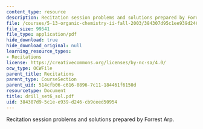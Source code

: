 ```yaml
---
content_type: resource
description: Recitation session problems and solutions prepared by Forrest Arp.
file: /courses/5-13-organic-chemistry-ii-fall-2003/384307d95c1ee939d246cb9ceed50954_drill_set6_sol.pdf
file_size: 99541
file_type: application/pdf
hide_download: true
hide_download_original: null
learning_resource_types:
- Recitations
license: https://creativecommons.org/licenses/by-nc-sa/4.0/
ocw_type: OCWFile
parent_title: Recitations
parent_type: CourseSection
parent_uid: 514cfb06-c616-0896-7c11-184461f6150d
resourcetype: Document
title: drill_set6_sol.pdf
uid: 384307d9-5c1e-e939-d246-cb9ceed50954
---
```

Recitation session problems and solutions prepared by Forrest Arp.